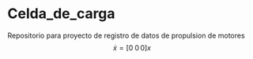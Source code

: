 # Celda_de_carga
Repositorio para proyecto de registro de datos de propulsion de motores
$$\dot{x} = [ 0\; 0\, 0 ] x$$
